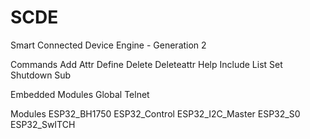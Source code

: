 # SCDE
Smart Connected Device Engine - Generation 2


Commands
Add
Attr
Define
Delete
Deleteattr
Help
Include
List
Set
Shutdown
Sub


Embedded Modules
Global
Telnet

Modules
ESP32_BH1750
ESP32_Control
ESP32_I2C_Master
ESP32_S0
ESP32_SwITCH
